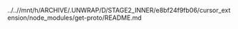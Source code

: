 ../..//mnt/h/ARCHIVE/.UNWRAP/D/STAGE2_INNER/e8bf24f9fb06/cursor_extension/node_modules/get-proto/README.md